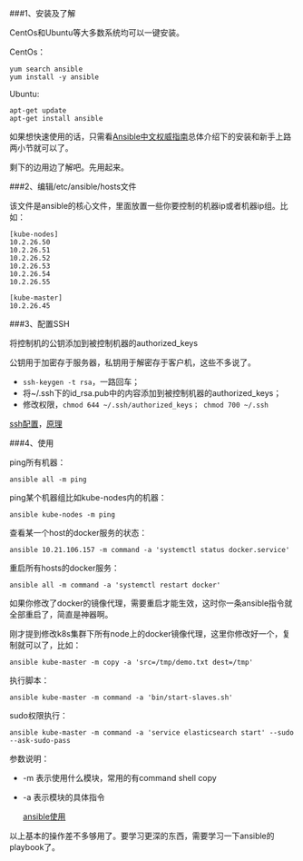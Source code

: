 

###1、安装及了解

CentOs和Ubuntu等大多数系统均可以一键安装。

CentOs：
```
yum search ansible
yum install -y ansible
```
Ubuntu:
```
apt-get update
apt-get install ansible
```


如果想快速使用的话，只需看[Ansible中文权威指南](http://www.ansible.com.cn/docs/intro_getting_started.html)总体介绍下的安装和新手上路两小节就可以了。

剩下的边用边了解吧。先用起来。

###2、编辑/etc/ansible/hosts文件

该文件是ansible的核心文件，里面放置一些你要控制的机器ip或者机器ip组。比如：

```
[kube-nodes]
10.2.26.50
10.2.26.51
10.2.26.52
10.2.26.53
10.2.26.54
10.2.26.55

[kube-master]
10.2.26.45
```

###3、配置SSH

 将控制机的公钥添加到被控制机器的authorized_keys

 公钥用于加密存于服务器，私钥用于解密存于客户机，这些不多说了。 

 * `ssh-keygen -t rsa`，一路回车；
 * 将~/.ssh下的id_rsa.pub中的内容添加到被控制机器的authorized_keys；
 * 修改权限，`chmod 644 ~/.ssh/authorized_keys； chmod 700 ~/.ssh `
 
  [ssh配置](http://blog.csdn.net/qq_35613461/article/details/51941680)，[原理](http://shihlei.iteye.com/blog/2064677)

###4、使用

ping所有机器：

```
ansible all -m ping
```

ping某个机器组比如kube-nodes内的机器：

```
ansible kube-nodes -m ping
```

查看某一个host的docker服务的状态：
```
ansible 10.21.106.157 -m command -a 'systemctl status docker.service'
```

重启所有hosts的docker服务：

```
ansible all -m command -a 'systemctl restart docker'
```

如果你修改了docker的镜像代理，需要重启才能生效，这时你一条ansible指令就全部重启了，简直是神器啊。

刚才提到修改k8s集群下所有node上的docker镜像代理，这里你修改好一个，复制就可以了，比如：

```
ansible kube-master -m copy -a 'src=/tmp/demo.txt dest=/tmp'
```

执行脚本：
```
ansible kube-master -m command -a 'bin/start-slaves.sh'
```

sudo权限执行：
```
ansible kube-master -m command -a 'service elasticsearch start' --sudo --ask-sudo-pass
```


参数说明：

 * -m 表示使用什么模块，常用的有command shell copy
 * -a 表示模块的具体指令

   [ansible使用](http://www.jianshu.com/p/aaae4cd19930)

以上基本的操作差不多够用了。要学习更深的东西，需要学习一下ansible的playbook了。

